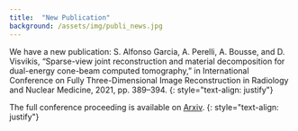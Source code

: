 ```yaml
---
title:  "New Publication"
background: /assets/img/publi_news.jpg
---
```

We have a new publication: S. Alfonso Garcia, A. Perelli, A. Bousse, and D. Visvikis, “Sparse-view joint reconstruction and material decomposition for dual-energy cone-beam computed tomography,” in International Conference on Fully Three-Dimensional Image Reconstruction in Radiology and Nuclear Medicine, 2021, pp. 389–394.
{: style="text-align: justify"}

The full conference proceeding is available on [Arxiv](https://arxiv.org/abs/2110.04143).
{: style="text-align: justify"}

